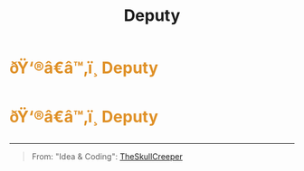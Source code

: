 ﻿---
lang: en-US
title: Deputy
prev: Coroner
next: Enigma
---
# <font color="#df9026">ðŸ‘®â€â™‚ï¸ <b>Deputy</b></font> <Badge text="Support" type="tip" vertical="middle"/>
# <font color="#df9026">ðŸ‘®â€â™‚ï¸ <b>Deputy</b></font> <Badge text="Support" type="tip" vertical="middle"/>
---

> From: "Idea & Coding": [TheSkullCreeper](https://github.com/Loonie-Toons)

